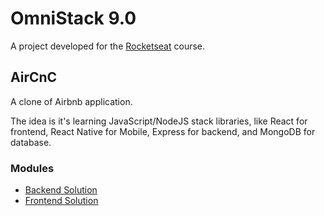 # OmniStack 9.0

A project developed for the [Rocketseat](https://rocketseat.com.br/) course.

## AirCnC

A clone of Airbnb application.

The idea is it's learning JavaScript/NodeJS stack libraries, like React for frontend, React Native for Mobile, Express for backend, and MongoDB for database.

### Modules

* [Backend Solution](backend/README.md)
* [Frontend Solution](frontend/README.md)